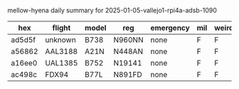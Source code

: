 mellow-hyena daily summary for 2025-01-05-vallejo1-rpi4a-adsb-1090

|hex|flight|model|reg|emergency|mil|weirdo|
|--|--|--|--|--|--|--|
|ad5d5f|unknown|B738|N960NN|none|F|F|
|a56862|AAL3188|A21N|N448AN|none|F|F|
|a16ee0|UAL1385|B752|N19141|none|F|F|
|ac498c|FDX94|B77L|N891FD|none|F|F|
